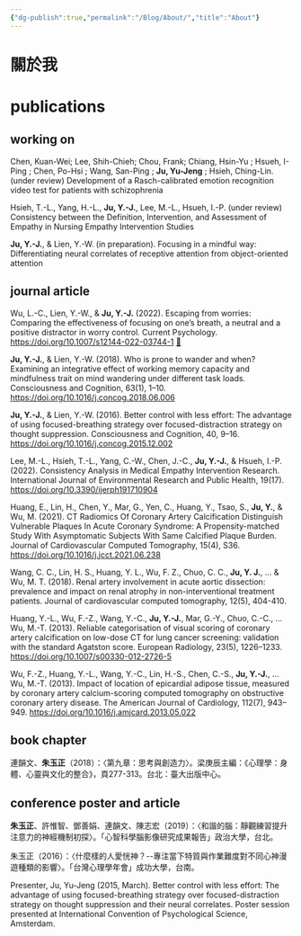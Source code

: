 ```yaml
---
{"dg-publish":true,"permalink":"/Blog/About/","title":"About"}
---
```



# 關於我

# publications

## working on

Chen, Kuan-Wei; Lee, Shih-Chieh; Chou, Frank; Chiang, Hsin-Yu ; Hsueh, I-Ping ; Chen, Po-Hsi ; Wang, San-Ping ; **Ju, Yu-Jeng** ; Hsieh, Ching-Lin. (under review) Development of a Rasch-calibrated emotion recognition video test for patients with schizophrenia

Hsieh, T.-L., Yang, H.-L., **Ju, Y.-J.**, Lee, M.-L., Hsueh, I.-P. (under review) Consistency between the Definition, Intervention, and Assessment of Empathy in Nursing Empathy Intervention Studies

**Ju, Y.-J.**, & Lien, Y.-W. (in preparation). Focusing in a mindful way: Differentiating neural correlates of receptive attention from object-oriented attention

## journal article

Wu, L.-C., Lien, Y.-W., & **Ju, Y.-J.** (2022). Escaping from worries: Comparing the effectiveness of focusing on one’s breath, a neutral and a positive distractor in worry control. Current Psychology. <https://doi.org/10.1007/s12144-022-03744-1> [📄](https://rdcu.be/cVUIh)

**Ju, Y.-J.**, & Lien, Y.-W. (2018). Who is prone to wander and when? Examining an integrative effect of working memory capacity and mindfulness trait on mind wandering under different task loads. Consciousness and Cognition, 63(1), 1–10. <https://doi.org/10.1016/j.concog.2018.06.006>

**Ju, Y.-J.**, & Lien, Y.-W. (2016). Better control with less effort: The advantage of using focused-breathing strategy over focused-distraction strategy on thought suppression. Consciousness and Cognition, 40, 9–16. <https://doi.org/10.1016/j.concog.2015.12.002>

Lee, M.-L., Hsieh, T.-L., Yang, C.-W., Chen, J.-C., **Ju, Y.-J.**, & Hsueh, I.-P. (2022). Consistency Analysis in Medical Empathy Intervention Research. International Journal of Environmental Research and Public Health, 19(17). <https://doi.org/10.3390/ijerph191710904>

Huang, E., Lin, H., Chen, Y., Mar, G., Yen, C., Huang, Y., Tsao, S., **Ju, Y.**, & Wu, M. (2021). CT Radiomics Of Coronary Artery Calcification Distinguish Vulnerable Plaques In Acute Coronary Syndrome: A Propensity-matched Study With Asymptomatic Subjects With Same Calcified Plaque Burden. Journal of Cardiovascular Computed Tomography, 15(4), S36. <https://doi.org/10.1016/j.jcct.2021.06.238>

Wang, C. C., Lin, H. S., Huang, Y. L., Wu, F. Z., Chuo, C. C., **Ju, Y. J.**, ... & Wu, M. T. (2018). Renal artery involvement in acute aortic dissection: prevalence and impact on renal atrophy in non-interventional treatment patients. Journal of cardiovascular computed tomography, 12(5), 404-410.

Huang, Y.-L., Wu, F.-Z., Wang, Y.-C., **Ju, Y.-J.**, Mar, G.-Y., Chuo, C.-C., … Wu, M.-T. (2013). Reliable categorisation of visual scoring of coronary artery calcification on low-dose CT for lung cancer screening: validation with the standard Agatston score. European Radiology, 23(5), 1226–1233. <https://doi.org/10.1007/s00330-012-2726-5>

Wu, F.-Z., Huang, Y.-L., Wang, Y.-C., Lin, H.-S., Chen, C.-S., **Ju, Y.-J.**, … Wu, M.-T. (2013). Impact of location of epicardial adipose tissue, measured by coronary artery calcium-scoring computed tomography on obstructive coronary artery disease. The American Journal of Cardiology, 112(7), 943–949. <https://doi.org/10.1016/j.amjcard.2013.05.022>

## book chapter

連韻文、**朱玉正**（2018）：〈第九章：思考與創造力〉。梁庚辰主編：《心理學：身體、心靈與文化的整合》，頁277-313。台北：臺大出版中心。

## conference poster and article

**朱玉正**、許惟智、鄧善娟、連韻文、陳志宏（2019）：〈和諧的腦：靜觀練習提升注意力的神經機制初探〉。「心智科學腦影像研究成果報告」政治大學，台北。

朱玉正（2016）：〈什麼樣的人愛恍神？--專注當下特質與作業難度對不同心神漫遊種類的影響〉。「台灣心理學年會」成功大學，台南。

Presenter, Ju, Yu-Jeng (2015, March). Better control with less effort: The advantage of using focused-breathing strategy over focused-distraction strategy on thought suppression and their neural correlates. Poster session presented at International Convention of Psychological Science, Amsterdam.
